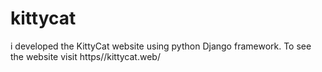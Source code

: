 # kittycat
i developed the KittyCat website using python Django framework. To see the website visit https//kittycat.web/

